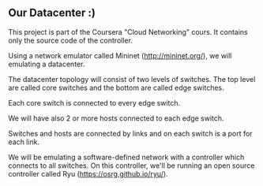 ## Our Datacenter :)

This project is part of the Coursera "Cloud Networking" cours. It contains only the source code of the controller.

Using a network emulator called Mininet (http://mininet.org/), we will emulating a datacenter.

The datacenter topology will consist of two levels of switches. The top level are called core switches and the bottom are called edge switches.

Each core switch is connected to every edge switch.

We will have also 2 or more hosts connected to each edge switch.

Switches and hosts are connected by links and on each switch is a port for each link.

We will be emulating a software-defined network with a controller which connects to all switches. On this controller, we'll be running an open source controller called Ryu (https://osrg.github.io/ryu/).
